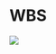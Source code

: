 # WBS
![](http://b164.photo.store.qq.com/psb?/V11WBc8i1EyAcr/SV7LiwOtzpxCrYNINnFQCjK9Q6ISBBycWY7j2kI0Bdg!/c/dKQAAAAAAAAA&bo=JgWkAQAAAAAFAKU!)
